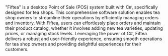 "Fiftea" is a desktop Point of Sale (POS) system built with C#, specifically designed for tea shops. This comprehensive software solution enables tea shop owners to streamline their operations by efficiently managing orders and inventory. With Fiftea, users can effortlessly place orders and maintain their product catalog, whether it involves adding new tea varieties, updating prices, or managing stock levels. Leveraging the power of C#, Fiftea delivers a robust and user-friendly experience, ensuring smooth operations for tea shop owners and providing delightful experiences for their customers.

